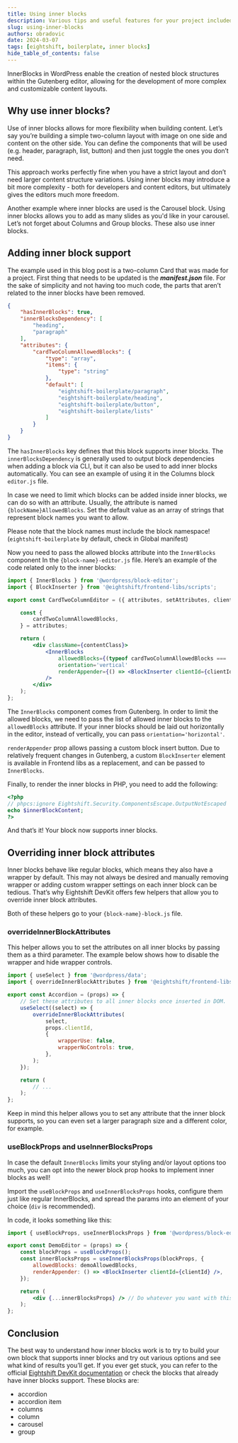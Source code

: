 ```yaml
---
title: Using inner blocks
description: Various tips and useful features for your project included in Eightshift DevKit.
slug: using-inner-blocks
authors: obradovic
date: 2024-03-07
tags: [eightshift, boilerplate, inner blocks]
hide_table_of_contents: false
---
```


InnerBlocks in WordPress enable the creation of nested block structures within the Gutenberg editor, allowing for the development of more complex and customizable content layouts.
<!--truncate-->

## Why use inner blocks?

Use of inner blocks allows for more flexibility when building content. Let’s say you’re building a simple two-column layout with image on one side and content on the other side. You can define the components that will be used (e.g. header, paragraph, list, button) and then just toggle the ones you don’t need.

This approach works perfectly fine when you have a strict layout and don’t need larger content structure variations. Using inner blocks may introduce a bit more complexity - both for developers and content editors, but ultimately gives the editors much more freedom.

Another example where inner blocks are used is the Carousel block. Using inner blocks allows you to add as many slides as you'd like in your carousel. Let’s not forget about Columns and Group blocks. These also use inner blocks.

## Adding inner block support

The example used in this blog post is a two-column Card that was made for a project. First thing that needs to be updated is the ***manifest.json*** file. For the sake of simplicity and not having too much code, the parts that aren’t related to the inner blocks have been removed.

```json
{
	"hasInnerBlocks": true,
	"innerBlocksDependency": [
		"heading",
		"paragraph"
	],
	"attributes": {
		"cardTwoColumnAllowedBlocks": {
			"type": "array",
			"items": {
				"type": "string"
			},
			"default": [
				"eightshift-boilerplate/paragraph",
				"eightshift-boilerplate/heading",
				"eightshift-boilerplate/button",
				"eightshift-boilerplate/lists"
			]
		}
	}
}
```

The `hasInnerBlocks` key defines that this block supports inner blocks. The `innerBlocksDependency` is generally used to output block dependencies when adding a block via CLI, but it can also be used to add inner blocks automatically. You can see an example of using it in the Columns block `editor.js` file.

In case we need to limit which blocks can be added inside inner blocks, we can do so with an attribute. Usually, the attribute is named `{blockName}AllowedBlocks`. Set the default value as an array of strings that represent block names you want to allow.

Please note that the block names must include the block namespace! (`eightshift-boilerplate` by default, check in Global manifest)

Now you need to pass the allowed blocks attribute into the `InnerBlocks` component In the `{block-name}-editor.js` file. Here’s an example of the code related only to the inner blocks:

```jsx
import { InnerBlocks } from '@wordpress/block-editor';
import { BlockInserter } from '@eightshift/frontend-libs/scripts';

export const CardTwoColumnEditor = ({ attributes, setAttributes, clientId }) => {

	const {
		cardTwoColumnAllowedBlocks,
	} = attributes;

	return (
		<div className={contentClass}>
			<InnerBlocks
				allowedBlocks={(typeof cardTwoColumnAllowedBlocks === 'undefined') || cardTwoColumnAllowedBlocks}
				orientation='vertical'
				renderAppender={() => <BlockInserter clientId={clientId} />}
			/>
		</div>
	);
};
```

The `InnerBlocks` component comes from Gutenberg. In order to limit the allowed blocks, we need to pass the list of allowed inner blocks to the `allowedBlocks` attribute. If your inner blocks should be laid out horizontally in the editor, instead of vertically, you can pass `orientation='horizontal'`.

`renderAppender` prop allows passing a custom block insert button. Due to relatively frequent changes in Gutenberg, a custom `BlockInserter` element is available in Frontend libs as a replacement, and can be passed to `InnerBlocks`.

Finally, to render the inner blocks in PHP, you need to add the following:

```php
<?php
// phpcs:ignore Eightshift.Security.ComponentsEscape.OutputNotEscaped
echo $innerBlockContent;
?>
```

And that’s it! Your block now supports inner blocks.

## Overriding inner block attributes

Inner blocks behave like regular blocks, which means they also have a wrapper by default. This may not always be desired and manually removing wrapper or adding custom wrapper settings on each inner block can be tedious. That’s why Eightshift DevKit offers few helpers that allow you to override inner block attributes.

Both of these helpers go to your `{block-name}-block.js` file.

### overrideInnerBlockAttributes

This helper allows you to set the attributes on all inner blocks by passing them as a third parameter. The example below shows how to disable the wrapper and hide wrapper controls.

```jsx
import { useSelect } from '@wordpress/data';
import { overrideInnerBlockAttributes } from '@eightshift/frontend-libs/scripts';

export const Accordion = (props) => {
	// Set these attributes to all inner blocks once inserted in DOM.
	useSelect((select) => {
		overrideInnerBlockAttributes(
			select,
			props.clientId,
			{
				wrapperUse: false,
				wrapperNoControls: true,
			},
		);
	});

	return (
		// ...
	);
};
```

Keep in mind this helper allows you to set any attribute that the inner block supports, so you can even set a larger paragraph size and a different color, for example.

### useBlockProps and useInnerBlocksProps

In case the default `InnerBlocks` limits your styling and/or layout options too much, you can opt into the newer block prop hooks to implement inner blocks as well!

Import the `useBlockProps` and `useInnerBlocksProps` hooks, configure them just like regular InnerBlocks, and spread the params into an element of your choice (`div` is recommended).

In code, it looks something like this:

```jsx
import { useBlockProps, useInnerBlocksProps } from '@wordpress/block-editor';

export const DemoEditor = (props) => {
	const blockProps = useBlockProps();
	const innerBlocksProps = useInnerBlocksProps(blockProps, {
		allowedBlocks: demoAllowedBlocks,
		renderAppender: () => <BlockInserter clientId={clientId} />,
	});

	return (
		<div {...innerBlocksProps} /> // Do whatever you want with this.
	);
};
```

## Conclusion

The best way to understand how inner blocks work is to try to build your own block that supports inner blocks and try out various options and see what kind of results you’ll get. If you ever get stuck, you can refer to the official [Eightshift DevKit documentation](https://eightshift.com/docs/welcome) or check the blocks that already have inner blocks support. These blocks are:

- accordion
- accordion item
- columns
- column
- carousel
- group
